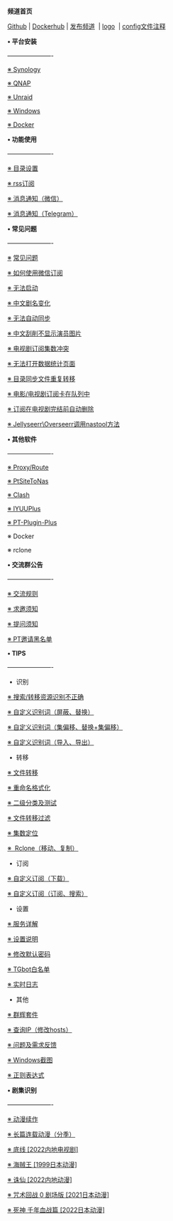 **频道首页**

  

[Github](https://github.com/jxxghp/nas-tools) | [Dockerhub](https://hub.docker.com/r/jxxghp/nas-tools) | [发布频道](https://t.me/nastool)  | [logo](https://raw.githubusercontent.com/jxxghp/nas-tools/master/web/static/img/logo.png)  | [config文件注释](https://github.com/jxxghp/nas-tools/blob/master/config/config.yaml)

[](https://github.com/jxxghp/nas-tools/blob/master/config/config.yaml)  

**• 平台安装**

———————-

[※ Synology](https://t.me/nastool_mi/38)

[※ QNAP](https://t.me/nastool_mi/39)

[※ Unraid](https://t.me/nastool_mi/40)

[※ Windows](https://t.me/nastool_mi/41)

[※ Docker](https://t.me/nastool_mi/42)

[](https://t.me/nastool_mi/42)  

**• 功能使用**

———————-

[※ 目录设置](https://t.me/nastool_mi/43)

[※ rss订阅](https://t.me/nastool_mi/44)

[※ 消息通知（微信）](https://t.me/nastool_mi/45)

[※ 消息通知（Telegram）](https://t.me/nastool_mi/46)

[](https://t.me/nastool_mi/46)  

**• 常见问题**

———————-

[※](https://t.me/nastool_mi/46) [常见问题](https://t.me/nastool_mi/24)

[※ 如何使用微信订阅](https://github.com/jxxghp/nas-tools/wiki/%E5%B8%B8%E8%A7%81%E9%97%AE%E9%A2%98#5%E5%A6%82%E4%BD%95%E6%9B%B4%E5%A5%BD%E5%9C%B0%E4%BD%BF%E7%94%A8%E5%BE%AE%E4%BF%A1%E8%BF%9B%E8%A1%8C%E8%B5%84%E6%BA%90%E6%A3%80%E7%B4%A2%E5%92%8C%E6%96%B0%E5%A2%9E%E8%AE%A2%E9%98%85)

[※ 无法启动](https://t.me/nastool_mi/50)

[※ 中文剧名变化](https://t.me/nastool_mi/59)

[※ 无法自动同步](https://t.me/nastool_mi/65)

[※ 中文刮削不显示演员图片](https://t.me/nastool_mi/68)

[※ 电视剧订阅集数冲突](https://t.me/nastool_mi/73)

[※ 无法打开数据统计页面](https://t.me/nastool_mi/80)

[※ 目录同步文件重复转移](https://t.me/nastool_mi/87)

[※ 电影/电视剧订阅卡在队列中](https://t.me/nastool_mi/91)

[※ 订阅在电视剧完结前自动删除](https://t.me/nastool_mi/94)

[※ Jellyseerr\Overseerr调用nastool方法](https://t.me/nastool_chat/370701)

[](https://t.me/nastool_chat/370701)  

**• 其他软件**

———————-

[※ Proxy/Route](https://t.me/nastool_mi/48)

[※ PtSiteToNas](https://t.me/nastool_mi/49)

[※ Clash](https://t.me/nastool_mi/88)

[※ IYUUPlus](https://t.me/nastool_mi/66)

[※ PT-Plugin-Plus](https://t.me/nastool_mi/81)

※ Docker

※ rclone

  

**• 交流群公告**

———————-

[※ 交流规则](https://t.me/nastool_mi/106)

[※ 求邀须知](https://t.me/nastool_mi/57)

[※ 提问须知](https://t.me/nastool_mi/70)

[※ PT邀请黑名单](https://t.me/nastool_mi/53)

[](https://t.me/nastool_mi/53)  

**• TIPS**

———————-

 •  识别

[※ 搜索/转移资源识别不正确](https://t.me/nastool_mi/69)

[※ 自定义识别词（屏蔽、替换）](https://t.me/nastool_mi/96)

[※ 自定义识别词（集偏移、替换+集偏移）](https://t.me/nastool_mi/99)

[※ 自定义识别词（导入、导出）](https://t.me/nastool_mi/97)

 •  转移

[※ 文件转移](https://t.me/nastool_mi/61)

[※ 重命名格式化](https://t.me/nastool_mi/108)

[※ 二级分类及测试](https://t.me/nastool_mi/86)

[※ 文件转移过滤](https://t.me/nastool_mi/90)

[※ 集数定位](https://t.me/nastool_mi/64)

[※  Rclone（移动、复制）](https://t.me/nastool_mi/107)

 •  订阅

[※ 自定义订阅（下载）](https://t.me/nastool_mi/95)

[※ 自定义订阅（订阅、搜索）](https://t.me/nastool_mi/101)

 •  设置

[※ 服务详解](https://t.me/nastool_mi/62)

[※ 设置说明](https://t.me/nastool_mi/63)

[※ 修改默认密码](https://t.me/nastool_mi/77)

[※ TGbot白名单](https://t.me/nastool_mi/83)

[※ 实时日志](https://t.me/nastool_mi/52)

 •  其他

[※ 群辉套件](https://t.me/nastool_mi/51)

[※ 查询IP（修改hosts）](https://t.me/nastool_mi/54)

[※ 问题及需求反馈](https://t.me/nastool_mi/60)

[※ Windows截图](https://t.me/nastool_mi/75)

[※ 正则表达式](https://t.me/nastool_mi/100)

[](https://t.me/nastool_mi/100)  

**• 剧集识别**

———————-

[※ 动漫续作](https://t.me/nastool_mi/76)

[※ 长篇连载动漫（分季）](https://t.me/nastool_mi/82)

[※ 底线 [2022内地电视剧]](https://t.me/nastool_mi/71)

[※ 海贼王 [1999日本动漫]](https://t.me/nastool_mi/72)

[※ 诛仙 [2022内地动漫]](https://t.me/nastool_mi/74)

[※ 咒术回战 0 剧场版 [2021日本动漫]](https://t.me/nastool_mi/78)

[※ 死神 千年血战篇 [2022日本动漫]](https://t.me/nastool_mi/93)